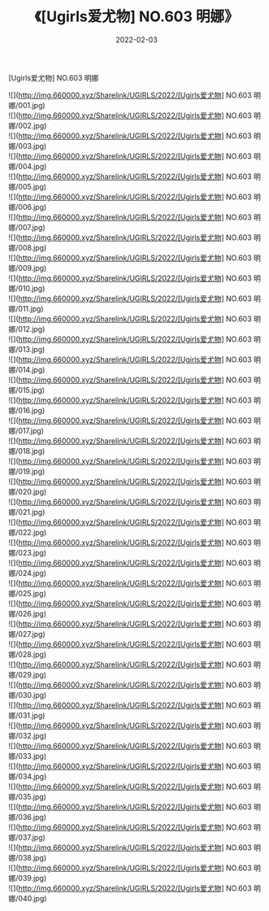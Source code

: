 ﻿---
layout: post
title:  《[Ugirls爱尤物] NO.603 明娜》
date:   2022-02-03
img: http://img.660000.xyz/Sharelink/UGIRLS/2022/[Ugirls爱尤物] NO.603 明娜/000.jpg
categories: [美女, 清纯, 唯美]
---

[Ugirls爱尤物] NO.603 明娜

 ![](http://img.660000.xyz/Sharelink/UGIRLS/2022/[Ugirls爱尤物] NO.603 明娜/001.jpg) <br>![](http://img.660000.xyz/Sharelink/UGIRLS/2022/[Ugirls爱尤物] NO.603 明娜/002.jpg) <br>![](http://img.660000.xyz/Sharelink/UGIRLS/2022/[Ugirls爱尤物] NO.603 明娜/003.jpg) <br>![](http://img.660000.xyz/Sharelink/UGIRLS/2022/[Ugirls爱尤物] NO.603 明娜/004.jpg) <br>![](http://img.660000.xyz/Sharelink/UGIRLS/2022/[Ugirls爱尤物] NO.603 明娜/005.jpg) <br>![](http://img.660000.xyz/Sharelink/UGIRLS/2022/[Ugirls爱尤物] NO.603 明娜/006.jpg) <br>![](http://img.660000.xyz/Sharelink/UGIRLS/2022/[Ugirls爱尤物] NO.603 明娜/007.jpg) <br>![](http://img.660000.xyz/Sharelink/UGIRLS/2022/[Ugirls爱尤物] NO.603 明娜/008.jpg) <br>![](http://img.660000.xyz/Sharelink/UGIRLS/2022/[Ugirls爱尤物] NO.603 明娜/009.jpg) <br>![](http://img.660000.xyz/Sharelink/UGIRLS/2022/[Ugirls爱尤物] NO.603 明娜/010.jpg) <br>![](http://img.660000.xyz/Sharelink/UGIRLS/2022/[Ugirls爱尤物] NO.603 明娜/011.jpg) <br>![](http://img.660000.xyz/Sharelink/UGIRLS/2022/[Ugirls爱尤物] NO.603 明娜/012.jpg) <br>![](http://img.660000.xyz/Sharelink/UGIRLS/2022/[Ugirls爱尤物] NO.603 明娜/013.jpg) <br>![](http://img.660000.xyz/Sharelink/UGIRLS/2022/[Ugirls爱尤物] NO.603 明娜/014.jpg) <br>![](http://img.660000.xyz/Sharelink/UGIRLS/2022/[Ugirls爱尤物] NO.603 明娜/015.jpg) <br>![](http://img.660000.xyz/Sharelink/UGIRLS/2022/[Ugirls爱尤物] NO.603 明娜/016.jpg) <br>![](http://img.660000.xyz/Sharelink/UGIRLS/2022/[Ugirls爱尤物] NO.603 明娜/017.jpg) <br>![](http://img.660000.xyz/Sharelink/UGIRLS/2022/[Ugirls爱尤物] NO.603 明娜/018.jpg) <br>![](http://img.660000.xyz/Sharelink/UGIRLS/2022/[Ugirls爱尤物] NO.603 明娜/019.jpg) <br>![](http://img.660000.xyz/Sharelink/UGIRLS/2022/[Ugirls爱尤物] NO.603 明娜/020.jpg) <br>![](http://img.660000.xyz/Sharelink/UGIRLS/2022/[Ugirls爱尤物] NO.603 明娜/021.jpg) <br>![](http://img.660000.xyz/Sharelink/UGIRLS/2022/[Ugirls爱尤物] NO.603 明娜/022.jpg) <br>![](http://img.660000.xyz/Sharelink/UGIRLS/2022/[Ugirls爱尤物] NO.603 明娜/023.jpg) <br>![](http://img.660000.xyz/Sharelink/UGIRLS/2022/[Ugirls爱尤物] NO.603 明娜/024.jpg) <br>![](http://img.660000.xyz/Sharelink/UGIRLS/2022/[Ugirls爱尤物] NO.603 明娜/025.jpg) <br>![](http://img.660000.xyz/Sharelink/UGIRLS/2022/[Ugirls爱尤物] NO.603 明娜/026.jpg) <br>![](http://img.660000.xyz/Sharelink/UGIRLS/2022/[Ugirls爱尤物] NO.603 明娜/027.jpg) <br>![](http://img.660000.xyz/Sharelink/UGIRLS/2022/[Ugirls爱尤物] NO.603 明娜/028.jpg) <br>![](http://img.660000.xyz/Sharelink/UGIRLS/2022/[Ugirls爱尤物] NO.603 明娜/029.jpg) <br>![](http://img.660000.xyz/Sharelink/UGIRLS/2022/[Ugirls爱尤物] NO.603 明娜/030.jpg) <br>![](http://img.660000.xyz/Sharelink/UGIRLS/2022/[Ugirls爱尤物] NO.603 明娜/031.jpg) <br>![](http://img.660000.xyz/Sharelink/UGIRLS/2022/[Ugirls爱尤物] NO.603 明娜/032.jpg) <br>![](http://img.660000.xyz/Sharelink/UGIRLS/2022/[Ugirls爱尤物] NO.603 明娜/033.jpg) <br>![](http://img.660000.xyz/Sharelink/UGIRLS/2022/[Ugirls爱尤物] NO.603 明娜/034.jpg) <br>![](http://img.660000.xyz/Sharelink/UGIRLS/2022/[Ugirls爱尤物] NO.603 明娜/035.jpg) <br>![](http://img.660000.xyz/Sharelink/UGIRLS/2022/[Ugirls爱尤物] NO.603 明娜/036.jpg) <br>![](http://img.660000.xyz/Sharelink/UGIRLS/2022/[Ugirls爱尤物] NO.603 明娜/037.jpg) <br>![](http://img.660000.xyz/Sharelink/UGIRLS/2022/[Ugirls爱尤物] NO.603 明娜/038.jpg) <br>![](http://img.660000.xyz/Sharelink/UGIRLS/2022/[Ugirls爱尤物] NO.603 明娜/039.jpg) <br>![](http://img.660000.xyz/Sharelink/UGIRLS/2022/[Ugirls爱尤物] NO.603 明娜/040.jpg) <br>
